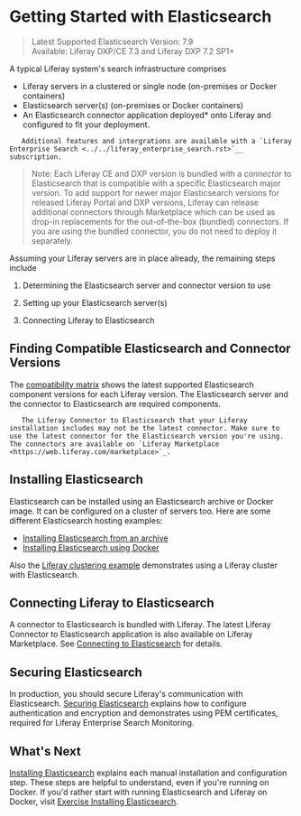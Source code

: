 # Getting Started with Elasticsearch

> Latest Supported Elasticsearch Version: 7.9 \
> Available: Liferay DXP/CE 7.3 and  Liferay DXP 7.2 SP1+

A typical Liferay system's search infrastructure comprises

* Liferay servers in a clustered or single node (on-premises or Docker containers)
* Elasticsearch server(s) (on-premises or Docker containers)
* An Elasticsearch connector application deployed* onto Liferay and configured to fit your deployment.

```tip::
   Additional features and intergrations are available with a `Liferay Enterprise Search <../../liferay_enterprise_search.rst>`__ subscription.
```

> Note: Each Liferay CE and DXP version is bundled with a _connector_ to Elasticsearch that is compatible with a specific Elasticsearch major version. To add support for newer major Elasticsearch versions for released Liferay Portal and DXP versions, Liferay can release additional connectors through Marketplace which can be used as drop-in replacements for the out-of-the-box (bundled) connectors. If you are using the bundled connector, you do not need to deploy it separately.

Assuming your Liferay servers are in place already, the remaining steps include

1. Determining the Elasticsearch server and connector version to use

1. Setting up your Elasticsearch server(s)

1. Connecting Liferay to Elasticsearch

## Finding Compatible Elasticsearch and Connector Versions 

The [compatibility matrix](https://help.liferay.com/hc/en-us/articles/360049238151) shows the latest supported Elasticsearch component versions for each Liferay version. The Elasticsearch server and the connector to Elasticsearch are required components.

```warning::
   The Liferay Connector to Elasticsearch that your Liferay installation includes may not be the latest connector. Make sure to use the latest connector for the Elasticsearch version you're using. The connectors are available on `Liferay Marketplace <https://web.liferay.com/marketplace>`_.
```

## Installing Elasticsearch 

Elasticsearch can be installed using an Elasticsearch archive or Docker image. It can be configured on a cluster of servers too. Here are some different Elasticsearch hosting examples:

* [Installing Elasticsearch from an archive](./installing-elasticsearch.md)
* [Installing Elasticsearch using Docker](./exercise-installing-elasticsearch.md)

Also the [Liferay clustering example](../../../installation-and-upgrades/setting-up-liferay-dxp/clustering-for-high-availability/example-creating-a-simple-dxp-cluster.md) demonstrates using a Liferay cluster with Elasticsearch.

## Connecting Liferay to Elasticsearch 

A connector to Elasticsearch is bundled with Liferay. The latest Liferay Connector to Elasticsearch application is also available on Liferay Marketplace. See [Connecting to Elasticsearch](./connecting-to-elasticsearch.md) for details.

## Securing Elasticsearch 

In production, you should secure Liferay's communication with Elasticsearch. [Securing Elasticsearch](./securing-elasticsearch.md) explains how to configure authentication and encryption and demonstrates using PEM certificates, required for Liferay Enterprise Search Monitoring.

## What's Next 

[Installing Elasticsearch](./installing-elasticsearch.md) explains each manual installation and configuration step. These steps are helpful to understand, even if you're running on Docker. If you'd rather start with running Elasticsearch and Liferay on Docker, visit [Exercise Installing Elasticsearch](./exercise-installing-elasticsearch.md).
